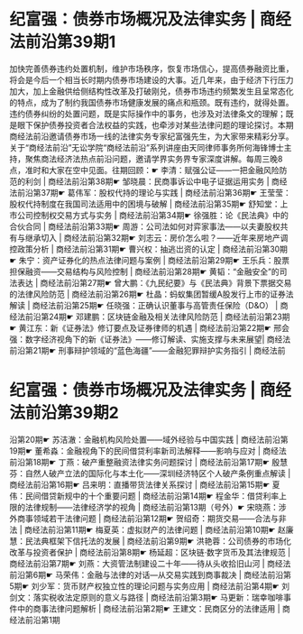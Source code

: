 # 纪富强：债券市场概况及法律实务 | 商经法前沿第39期1

加快完善债券违约处置机制，维护市场秩序，恢复市场信心，提高债券融资比重，将会是今后一个相当长时期内债券市场建设的大事。近几年来，由于经济下行压力加大，加上金融供给侧结构性改革及打破刚兑，债券市场违约频繁发生且呈常态化的特点，成为了制约我国债券市场健康发展的痛点和瓶颈。既有违约，就得处置。违约债券纠纷的处置问题，既是实际操作中的事务，也涉及对法律条文的理解；既是眼下保护债券投资者合法权益的实践，也牵涉对某些法律问题的理论探讨。本期商经法前沿邀请债券市场一线的法律实务专家纪富强先生，为大家带来精彩分享。关于“商经法前沿”无讼学院“商经法前沿”系列讲座由天同律师事务所何海锋博士主持，聚焦商法经济法热点前沿问题，邀请学界实务界专家深度讲解。每周三晚8点，准时和大家在空中见面。往期回顾：☛ 李清：赋强公证——一把金融风险防范的利剑 | 商经法前沿第38期☛ 邹晓晨：民商事诉讼中电子证据运用实务 | 商经法前沿第37期☛ 葛伟军：股权代持的理论与实践 | 商经法前沿第36期☛ 王莹莹：股权代持制度在我国司法适用中的困境与破解 | 商经法前沿第35期☛ 舒知堂：上市公司控制权交易方式与实务 | 商经法前沿第34期☛ 徐强胜：论《民法典》中的合伙合同 | 商经法前沿第33期☛ 周游：公司法如何对弈家事法——以夫妻股权共有与继承切入 | 商经法前沿第32期☛ 刘志云：房价怎么啦？——近年来房地产调控政策分析 | 商经法前沿第31期☛ 曹兴权：抽逃岀资的认定 | 商经法前沿第30期☛ 朱宁：资产证券化的热点法律问题与案例 | 商经法前沿第29期☛ 王乐兵：股票担保融资——交易结构与风险控制 | 商经法前沿第28期☛ 黄韬：“金融安全”的司法表达 | 商经法前沿第27期☛ 曾大鹏：《九民纪要》与《民法典》背景下票据交易的法律风险防范 | 商经法前沿第26期☛ 杜晶：蚂蚁集团暂缓A股发行上市的证券法解读 | 商经法前沿第25期☛ 任晓强：正确认识董事与高管责任保险（D&O） | 商经法前沿第24期☛ 邓建鹏：区块链金融及相关法律风险防范 | 商经法前沿第23期☛ 黄江东：新《证券法》修订要点及证券律师的机遇 | 商经法前沿第22期☛ 邢会强：数字经济视角下的新《证券法》——修订解读、实施支撑与未来展望| 商经法前沿第21期☛ 刑事辩护领域的“蓝色海疆”——金融犯罪辩护实务指引 | 商经法前

# 纪富强：债券市场概况及法律实务 | 商经法前沿第39期2

沿第20期☛ 苏洁澈：金融机构风险处置——域外经验与中国实践 | 商经法前沿第19期☛ 董希淼：金融视角下的民间借贷利率新司法解释——影响与应对 | 商经法前沿第18期☛ 丁燕：破产重整融资法律实务问题探讨 | 商经法前沿第17期☛ 殷慧芬：自然人破产立法的国际化与本土化——深圳经济特区个人破产条例重点解读 | 商经法前沿第16期☛ 吕来明：直播带货法律关系探讨 | 商经法前沿第15期☛ 夏伟：民间借贷新规中的十个重要问题 | 商经法前沿第14期☛ 程金华：借贷利率上限的法律规制——法律经济学的视角 | 商经法前沿第13期（号外）☛ 宋晓燕：涉外商事领域若干法律问题 | 商经法前沿第12期☛ 贺绍奇：期货交易——合法与非法 | 商经法前沿第11期☛ 梅夏英：虚拟财产的法律问题 | 商经法前沿第10期☛ 赵廉慧：民法典框架下信托法的发展 | 商经法前沿第9期☛ 洪艳蓉：公司债券的市场化改革与投资者保护 | 商经法前沿第8期☛ 杨延超：区块链·数字货币及其法律规范 | 商经法前沿第7期☛ 刘燕：大资管法制建设二十年——待从头收拾旧山河 | 商经法前沿第6期☛ 马荣伟：金融与法律的对话—从交易实践到商事裁决 | 商经法前沿第5期☛ 刘少军：货币财产权独立性的理论问题与实务应用 | 商经法前沿第4期☛ 刘剑文：落实税收法定原则的意义与路径 | 商经法前沿第3期☛ 马更新：瑞幸咖啡事件中的商事法律问题解析 | 商经法前沿第2期☛ 王建文：民商区分的法律适用 | 商经法前沿第1期

